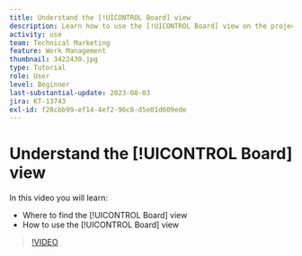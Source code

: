 ```yaml
---
title: Understand the [!UICONTROL Board] view
description: Learn how to use the [!UICONTROL Board] view on the project landing page.
activity: use
team: Technical Marketing
feature: Work Management
thumbnail: 3422430.jpg
type: Tutorial
role: User
level: Beginner
last-substantial-update: 2023-08-03
jira: KT-13743
exl-id: f28cbb99-ef14-4ef2-96c8-d5e01d609ede
---
```

# Understand the [!UICONTROL Board] view

In this video you will learn:

* Where to find the [!UICONTROL Board] view
* How to use the [!UICONTROL Board] view


>[!VIDEO](https://video.tv.adobe.com/v/3422430/?quality=12&learn=on)
